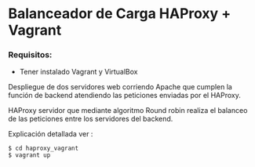 ﻿# Balanceador de Carga HAProxy + Vagrant### Requisitos: - Tener instalado Vagrant y VirtualBoxDespliegue de dos servidores web corriendo Apache que cumplen la función de backend atendiendo las peticiones enviadas por el HAProxy. HAProxy servidor que mediante algoritmo Round robin realiza el balanceo de las peticiones entre los servidores del backend.Explicación detallada ver : ```$ cd haproxy_vagrant$ vagrant up```[Diagrama]:https://lh3.googleusercontent.com/0795pbzPBw-tlxALHOMoSaxcBEJsJTUSE2pr2vrVqKa5eoGnJlwxECOKCW88hIlVIO4iW2ngJrhaGb7Fay77BH5TT2HmmzW7GfMHzlJZFA=w754-h421-rw-no